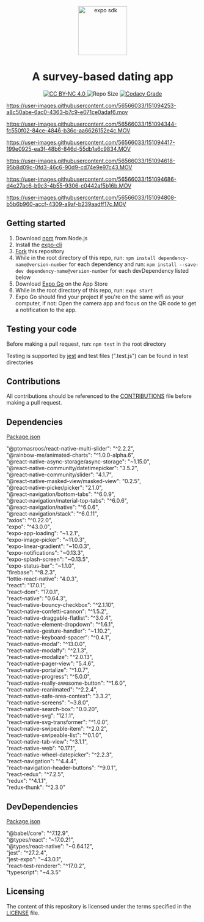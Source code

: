<p align="center">
  <img alt="expo sdk" height="128" src="https://user-images.githubusercontent.com/56566033/151096000-7d229155-5dc6-49c9-8563-3894752d872c.png">
  <h1 align="center">A survey-based dating app</h1>
</p>

<p align="center">
  <a href="https://github.com/cwnicoletti/Naire/blob/main/LICENSE">
    <img src="https://img.shields.io/badge/License-CC%20BY--NC%204.0-critical" alt="CC BY-NC 4.0">
  </a>
  <img src="https://img.shields.io/github/repo-size/cwnicoletti/Naire" alt="Repo Size">
  <a href="https://app.codacy.com/gh/cwnicoletti/Naire/dashboard">
    <img src="https://img.shields.io/codacy/grade/a5a52184b36940d9aac4438344861370" alt="Codacy Grade">
  </a>
</p>


https://user-images.githubusercontent.com/56566033/151094253-a8c50abe-6ac0-4363-b7c9-e071ce0adaf6.mov

https://user-images.githubusercontent.com/56566033/151094344-fc550f02-84ce-4846-b36c-aa6626152e4c.MOV

https://user-images.githubusercontent.com/56566033/151094417-199e0925-ea3f-48b6-846d-55db1a6c9834.MOV

https://user-images.githubusercontent.com/56566033/151094618-95b8d09c-0fd3-46c6-90d9-cd74e9e97c43.MOV

https://user-images.githubusercontent.com/56566033/151094686-d4e27ac6-b9c3-4b55-9306-c0442af5b16b.MOV

https://user-images.githubusercontent.com/56566033/151094808-b5b6b960-accf-4309-a9af-b239aadff17c.MOV

## Getting started

1.  Download [npm](https://www.npmjs.com/get-npm) from Node.js
2.  Install the [expo-cli](https://docs.expo.io/)
3.  [Fork](https://docs.github.com/en/github/getting-started-with-github/fork-a-repo) this repository
4.  While in the root directory of this repo, run: `npm install dependency-name@version-number` for each dependency and run: `npm install --save-dev dependency-name@version-number` for each devDependency listed below
5.  Download [Expo Go](https://apps.apple.com/us/app/expo-go/id982107779) on the App Store
6.  While in the root directory of this repo, run: `expo start`
7.  Expo Go should find your project if you're on the same wifi as your computer, if not: Open the camera app and focus on the QR code to get a notification to the app.

## Testing your code

Before making a pull request, run: `npm test` in the root directory

Testing is supported by [jest](https://jestjs.io/) and test files (".test.js") can be found in test directories

## Contributions
All contributions should be referenced to the [CONTRIBUTIONS](https://github.com/cwnicoletti/Naire/blob/main/CONTRIBUTING.md) file before making a pull request.

## Dependencies
[Package.json](https://github.com/cwnicoletti/Naire/blob/main/package.json)

"@ptomasroos/react-native-multi-slider": "^2.2.2",<br />
"@rainbow-me/animated-charts": "^1.0.0-alpha.6",<br />
"@react-native-async-storage/async-storage": "~1.15.0",<br />
"@react-native-community/datetimepicker": "3.5.2",<br />
"@react-native-community/slider": "4.1.7",<br />
"@react-native-masked-view/masked-view": "0.2.5",<br />
"@react-native-picker/picker": "2.1.0",<br />
"@react-navigation/bottom-tabs": "^6.0.9",<br />
"@react-navigation/material-top-tabs": "^6.0.6",<br />
"@react-navigation/native": "^6.0.6",<br />
"@react-navigation/stack": "^6.0.11",<br />
"axios": "^0.22.0",<br />
"expo": "^43.0.0",<br />
"expo-app-loading": "~1.2.1",<br />
"expo-image-picker": "~11.0.3",<br />
"expo-linear-gradient": "~10.0.3",<br />
"expo-notifications": "~0.13.3",<br />
"expo-splash-screen": "~0.13.5",<br />
"expo-status-bar": "~1.1.0",<br />
"firebase": "^8.2.3",<br />
"lottie-react-native": "4.0.3",<br />
"react": "17.0.1",<br />
"react-dom": "17.0.1",<br />
"react-native": "0.64.3",<br />
"react-native-bouncy-checkbox": "^2.1.10",<br />
"react-native-confetti-cannon": "^1.5.2",<br />
"react-native-draggable-flatlist": "^3.0.4",<br />
"react-native-element-dropdown": "^1.6.1",<br />
"react-native-gesture-handler": "~1.10.2",<br />
"react-native-keyboard-spacer": "^0.4.1",<br />
"react-native-modal": "^13.0.0",<br />
"react-native-modalfy": "^2.1.3",<br />
"react-native-modalize": "^2.0.13",<br />
"react-native-pager-view": "5.4.6",<br />
"react-native-portalize": "^1.0.7",<br />
"react-native-progress": "^5.0.0",<br />
"react-native-really-awesome-button": "^1.6.0",<br />
"react-native-reanimated": "^2.2.4",<br />
"react-native-safe-area-context": "3.3.2",<br />
"react-native-screens": "~3.8.0",<br />
"react-native-search-box": "0.0.20",<br />
"react-native-svg": "12.1.1",<br />
"react-native-svg-transformer": "^1.0.0",<br />
"react-native-swipeable-item": "^2.0.2",<br />
"react-native-swipeable-list": "^0.1.0",<br />
"react-native-tab-view": "^3.1.1",<br />
"react-native-web": "0.17.1",<br />
"react-native-wheel-datepicker": "^2.2.3",<br />
"react-navigation": "^4.4.4",<br />
"react-navigation-header-buttons": "^9.0.1",<br />
"react-redux": "^7.2.5",<br />
"redux": "^4.1.1",<br />
"redux-thunk": "^2.3.0"<br />

## DevDependencies
[Package.json](https://github.com/cwnicoletti/Naire/blob/main/package.json)

"@babel/core": "^7.12.9",<br />
"@types/react": "~17.0.21",<br />
"@types/react-native": "~0.64.12",<br />
"jest": "^27.2.4",<br />
"jest-expo": "~43.0.1",<br />
"react-test-renderer": "^17.0.2",<br />
"typescript": "~4.3.5"<br />

## Licensing
The content of this repository is licensed under the terms specified in the [LICENSE](https://github.com/christiannicoletti/Naire/blob/master/LICENSE) file.
